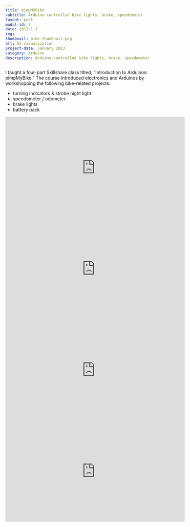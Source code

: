 ```yaml
---
title: pimpMyBike
subtitle: Arduino-controlled bike lights, brake, speedometer
layout: post
modal-id: 2
date: 2013-1-1
img:
thumbnail: bike-thumbnail.png
alt: D3 visualization
project-date: January 2013
category: Arduino
description: Arduino-controlled bike lights, brake, speedometer
---
```


I taught a four-part Skillshare class titled, “Introduction to Arduinos: pimpMyBike.” The course introduced electronics and Arduinos by workshopping the following bike-related projects:

* turning indicators & strobe night light
* speedometer / odometer
* brake lights
* battery pack

<div class="embed-responsive embed-responsive-16by9">
<iframe width="560" height="315" src="https://www.youtube.com/embed/O5YYsm_BqJQ" frameborder="0" allow="autoplay; encrypted-media" allowfullscreen></iframe>
</div>

<div class="embed-responsive embed-responsive-16by9">
<iframe width="560" height="315" src="https://www.youtube.com/embed/Cw8ulMPKZUk" frameborder="0" allow="autoplay; encrypted-media" allowfullscreen></iframe>
</div>

<div class="embed-responsive embed-responsive-16by9">
<iframe width="560" height="315" src="https://www.youtube.com/embed/u0HcXu4HCrY" frameborder="0" allow="autoplay; encrypted-media" allowfullscreen></iframe>
</div>

<div class="embed-responsive embed-responsive-16by9">
<iframe width="560" height="315" src="https://www.youtube.com/embed/jxSlNXZzD5A" frameborder="0" allow="autoplay; encrypted-media" allowfullscreen></iframe>
</div>
